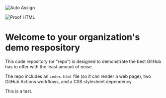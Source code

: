![Auto Assign](https://github.com/fbn2025/demo-repository/actions/workflows/auto-assign.yml/badge.svg)

![Proof HTML](https://github.com/fbn2025/demo-repository/actions/workflows/proof-html.yml/badge.svg)

# Welcome to your organization's demo respository

This code repository (or "repo") is designed to demonstrate the best GitHub has to offer with the least amount of noise.

The repo includes an `index.html` file (so it can render a web page), two GitHub Actions workflows, and a CSS stylesheet dependency.

This is a test.
